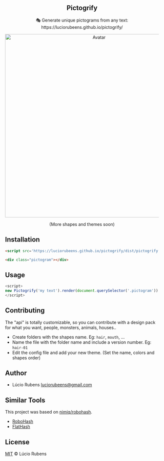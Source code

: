 <p align="center">
  <h2 align="center">Pictogrify</h2>
  <p align="center">🎭 Generate unique pictograms from any text: https://luciorubeens.github.io/pictogrify/</p>
</p>

<p align="center"><img src="https://i.imgur.com/V7WcroX.png" width="600px" alt="Avatar"></p>
<p align="center">(More shapes and themes soon)</p>

## Installation

```html
<script src='https://luciorubeens.github.io/pictogrify/dist/pictogrify.js'></script>

<div class="pictogram"></div>
```

## Usage

```javascript
<script>
new Pictogrify('my text').render(document.querySelector('.pictogram'))
</script>
```

## Contributing

The "api" is totally customizable, so you can contribute with a design pack for what you want, people, monsters, animals, houses..

- Create folders with the shapes name. Eg: `hair`, `mouth`, ...
- Name the file with the folder name and include a version number. Eg: `hair-01`
- Edit the config file and add your new theme. (Set the name, colors and shapes order)

## Author

- Lúcio Rubens <luciorubeens@gmail.com>
 
## Similar Tools

This project was based on [nimiq/robohash](https://github.com/nimiq/robohash).

- [RoboHash](https://robohash.org)
- [FlatHash](http://flathash.com)

## License

[MIT](LICENSE) © Lúcio Rubens
